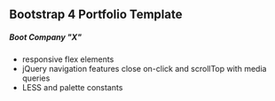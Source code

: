 ## Bootstrap 4 Portfolio Template
##### Boot Company "X"
* responsive flex elements
* jQuery navigation features close on-click and scrollTop with media queries
* LESS and palette constants
